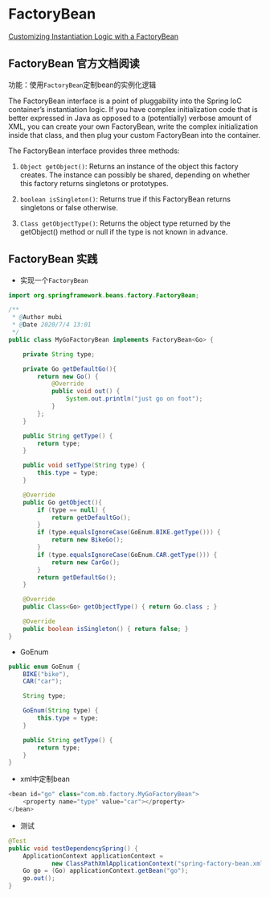 # FactoryBean

<a href="https://docs.spring.io/spring/docs/5.1.3.RELEASE/spring-framework-reference/core.html#beans-factory-extension-factorybean" target="_blank">Customizing Instantiation Logic with a FactoryBean</a>

## FactoryBean 官方文档阅读

功能：使用`FactoryBean`定制bean的实例化逻辑

The FactoryBean interface is a point of pluggability into the Spring IoC container’s instantiation logic. If you have complex initialization code that is better expressed in Java as opposed to a (potentially) verbose amount of XML, you can create your own FactoryBean, write the complex initialization inside that class, and then plug your custom FactoryBean into the container.

The FactoryBean interface provides three methods:

1. `Object getObject()`: Returns an instance of the object this factory creates. The instance can possibly be shared, depending on whether this factory returns singletons or prototypes.

2. `boolean isSingleton()`: Returns true if this FactoryBean returns singletons or false otherwise.

3. `Class getObjectType()`: Returns the object type returned by the getObject() method or null if the type is not known in advance.

## FactoryBean 实践

* 实现一个`FactoryBean`

```java
import org.springframework.beans.factory.FactoryBean;

/**
 * @Author mubi
 * @Date 2020/7/4 13:01
 */
public class MyGoFactoryBean implements FactoryBean<Go> {

	private String type;

	private Go getDefaultGo(){
		return new Go() {
			@Override
			public void out() {
				System.out.println("just go on foot");
			}
		};
	}

	public String getType() {
		return type;
	}

	public void setType(String type) {
		this.type = type;
	}

	@Override
	public Go getObject(){
		if (type == null) {
			return getDefaultGo();
		}
		if (type.equalsIgnoreCase(GoEnum.BIKE.getType())) {
			return new BikeGo();
		}
		if (type.equalsIgnoreCase(GoEnum.CAR.getType())) {
			return new CarGo();
		}
		return getDefaultGo();
	}

	@Override
	public Class<Go> getObjectType() { return Go.class ; }

	@Override
	public boolean isSingleton() { return false; }
}
```

* GoEnum

```java
public enum GoEnum {
	BIKE("bike"),
	CAR("car");

	String type;

	GoEnum(String type) {
		this.type = type;
	}

	public String getType() {
		return type;
	}
}
```

* xml中定制bean

```java
<bean id="go" class="com.mb.factory.MyGoFactoryBean">
    <property name="type" value="car"></property>
</bean>
```

* 测试

```java
@Test
public void testDependencySpring() {
    ApplicationContext applicationContext =
            new ClassPathXmlApplicationContext("spring-factory-bean.xml");
    Go go = (Go) applicationContext.getBean("go");
    go.out();
}
```

